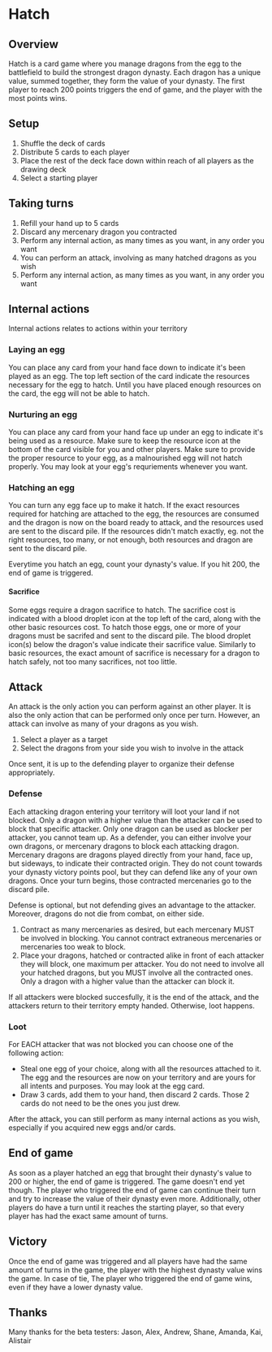 # Hatch

## Overview

Hatch is a card game where you manage dragons from the egg to the battlefield to build the strongest dragon dynasty. Each dragon has a unique value, summed together, they form the value of your dynasty. The first player to reach 200 points triggers the end of game, and the player with the most points wins.

## Setup

1. Shuffle the deck of cards
2. Distribute 5 cards to each player
3. Place the rest of the deck face down within reach of all players as the drawing deck
4. Select a starting player

## Taking turns

1. Refill your hand up to 5 cards
2. Discard any mercenary dragon you contracted
3. Perform any internal action, as many times as you want, in any order you want
4. You can perform an attack, involving as many hatched dragons as you wish
5. Perform any internal action, as many times as you want, in any order you want

## Internal actions

Internal actions relates to actions within your territory

### Laying an egg

You can place any card from your hand face down to indicate it's been played as an egg. The top left section of the card indicate the resources necessary for the egg to hatch. Until you have placed enough resources on the card, the egg will not be able to hatch.

### Nurturing an egg

You can place any card from your hand face up under an egg to indicate it's being used as a resource. Make sure to keep the resource icon at the bottom of the card visible for you and other players. Make sure to provide the proper resource to your egg, as a malnourished egg will not hatch properly. You may look at your egg's requriements whenever you want.

### Hatching an egg

You can turn any egg face up to make it hatch. If the exact resources required for hatching are attached to the egg, the resources are consumed and the dragon is now on the board ready to attack, and the resources used are sent to the discard pile. If the resources didn't match exactly, eg. not the right resources, too many, or not enough, both resources and dragon are sent to the discard pile.

Everytime you hatch an egg, count your dynasty's value. If you hit 200, the end of game is triggered.

#### Sacrifice

Some eggs require a dragon sacrifice to hatch. The sacrifice cost is indicated with a blood droplet icon at the top left of the card, along with the other basic resources cost. To hatch those eggs, one or more of your dragons must be sacrifed and sent to the discard pile. The blood droplet icon(s) below the dragon's value indicate their sacrifice value. Similarly to basic resources, the exact amount of sacrifice is necessary for a dragon to hatch safely, not too many sacrifices, not too little.

## Attack

An attack is the only action you can perform against an other player. It is also the only action that can be performed only once per turn. However, an attack can involve as many of your dragons as you wish.

1. Select a player as a target
2. Select the dragons from your side you wish to involve in the attack

Once sent, it is up to the defending player to organize their defense appropriately.

### Defense

Each attacking dragon entering your territory will loot your land if not blocked. Only a dragon with a higher value than the attacker can be used to block that specific attacker. Only one dragon can be used as blocker per attacker, you cannot team up. As a defender, you can either involve your own dragons, or mercenary dragons to block each attacking dragon. Mercenary dragons are dragons played directly from your hand, face up, but sideways, to indicate their contracted origin. They do not count towards your dynasty victory points pool, but they can defend like any of your own dragons. Once your turn begins, those contracted mercenaries go to the discard pile.

Defense is optional, but not defending gives an advantage to the attacker. Moreover, dragons do not die from combat, on either side.

1. Contract as many mercenaries as desired, but each mercenary MUST be involved in blocking. You cannot contract extraneous mercenaries or mercenaries too weak to block.
2. Place your dragons, hatched or contracted alike in front of each attacker they will block, one maximum per attacker. You do not need to involve all your hatched dragons, but you MUST involve all the contracted ones. Only a dragon with a higher value than the attacker can block it. 

If all attackers were blocked succesfully, it is the end of the attack, and the attackers return to their territory empty handed. Otherwise, loot happens.

### Loot

For EACH attacker that was not blocked you can choose one of the following action:

- Steal one egg of your choice, along with all the resources attached to it. The egg and the resources are now on your territory and are yours for all intents and purposes. You may look at the egg card.
- Draw 3 cards, add them to your hand, then discard 2 cards. Those 2 cards do not need to be the ones you just drew.

After the attack, you can still perform as many internal actions as you wish, especially if you acquired new eggs and/or cards.

## End of game

As soon as a player hatched an egg that brought their dynasty's value to 200 or higher, the end of game is triggered. The game doesn't end yet though. The player who triggered the end of game can continue their turn and try to increase the value of their dynasty even more. Additionally, other players do have a turn until it reaches the starting player, so that every player has had the exact same amount of turns.

## Victory

Once the end of game was triggered and all players have had the same amount of turns in the game, the player with the highest dynasty value wins the game. In case of tie, The player who triggered the end of game wins, even if they have a lower dynasty value.

## Thanks

Many thanks for the beta testers: Jason, Alex, Andrew, Shane, Amanda, Kai, Alistair
